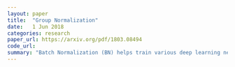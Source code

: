 ```yaml
---
layout: paper
title:  "Group Normalization"
date:   1 Jun 2018
categories: research
paper_url: https://arxiv.org/pdf/1803.08494
code_url: 
summary: "Batch Normalization (BN) helps train various deep learning networks but struggles with small batch sizes due to inaccurate statistics estimation, limiting its use in memory-constrained tasks. This paper introduces Group Normalization (GN) as an alternative that divides channels into groups for normalization, independent of batch sizes, offering stable accuracy across various batch sizes. GN shows lower error rates compared to BN in small batches and comparable performance in typical batch sizes."
---
```


